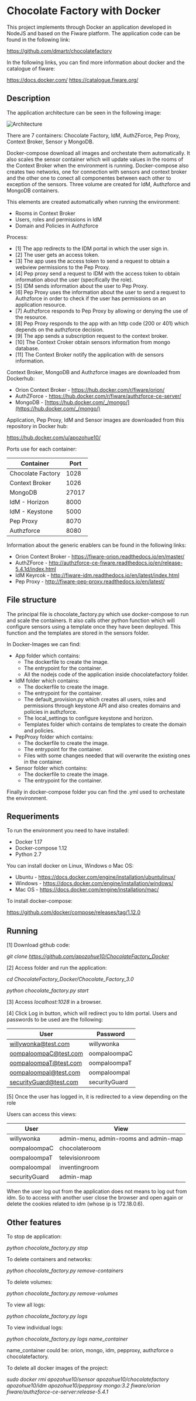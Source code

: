 Chocolate Factory with Docker
==========

This project implements through Docker an application developed in NodeJS and based on the Fiware platform. The application code can be found in the following link:

https://github.com/dmartr/chocolatefactory

In the following links, you can find more information about docker and the catalogue of fiware:

https://docs.docker.com/ 
https://catalogue.fiware.org/

Description
--------------
The application architecture can be seen in the following image:

![Architecture](Chocolate_Factory_3.0/diagrams/current_architecture.png?raw=true "diagrama_general.png")

There are 7 containers: Chocolate Factory, IdM, AuthZForce, Pep Proxy, Context Broker, Sensor y MongoDB. 

Docker-compose download all images and orchestate them automatically. It also scales the sensor container which will update values in the rooms of the Context Broker when the environment is running. Docker-compose also creates two networks, one for connection with sensors and context broker and the other one to conect all componentes between each other to exception of the sensors. Three volume are created for IdM, Authzforce and MongoDB containers.

This elements are created automatically when running the environment:
- Rooms in Context Broker
- Users, roles and permissions in IdM
- Domain and Policies in Authzforce

Process:
- [1] The app redirects to the IDM portal in which the user sign in.
- [2] The user gets an access token.
- [3] The app uses the access token to send a request to obtain a webview permissions to the Pep Proxy.
- [4] Pep proxy send a request to IDM with the access token to obtain information about the user (specifically the role).
- [5] IDM sends information about the user to Pep Proxy.
- [6] Pep Proxy uses the information about the user to send a request to Authzforce in order to check if the user has permissions on an application resource.
- [7] Authzforce responds to Pep Proxy by allowing or denying the use of the resource.
- [8] Pep Proxy responds to the app with an http code (200 or 401) which depends on the authzforce decision.
- [9] The app sends a subscription request to the context broker.
- [10] The Context Croker obtain sensors information from mongo database.
- [11] The Context Broker notify the application with de sensors information.


Context Broker, MongoDB and Authzforce images are downloaded from Dockerhub:

- Orion Context Broker - https://hub.docker.com/r/fiware/orion/
- AuthZForce - https://hub.docker.com/r/fiware/authzforce-ce-server/
- MongoDB - [https://hub.docker.com/_/mongo/](https://hub.docker.com/_/mongo/)

Application, Pep Proxy, IdM and Sensor images are downloaded from this repository in Docker hub:

https://hub.docker.com/u/apozohue10/

Ports use for each container:

Container     | Port
--------    | --------
Chocolate Factory | 1028
Context Broker   | 1026
MongoDB    | 27017
IdM - Horizon  | 8000
IdM - Keystone  | 5000
Pep Proxy    | 8070
Authzforce    | 8080

Information about the generic enablers can be found in the following links:
- Orion Context Broker - https://fiware-orion.readthedocs.io/en/master/
- AuthZForce - http://authzforce-ce-fiware.readthedocs.io/en/release-5.4.1d/index.html
- IdM Keyrcok - http://fiware-idm.readthedocs.io/en/latest/index.html
- Pep Proxy - http://fiware-pep-proxy.readthedocs.io/en/latest/

File structure
--------------
The principal file is chocolate_factory.py which use docker-compose to run and scale the containers. It also calls other python function which will configure sensors using a template once they have been deployed. This function and the templates are stored in the sensors folder.

In Docker-Images we can find:
- App folder which contains: 
    - The dockerfile to create the image.
    - The entrypoint for the container.
    - All the nodejs code of the application inside chocolatefactory folder.
- IdM folder which contains:
    -  The dockerfile to create the image. 
    -  The entrypoint for the container. 
    -  The default_provision.py which creates all users, roles and permissions through keystone API and also creates domains and policies in authzforce.
    -  The local_settings to configure keystone and horizon.
    -  Templates folder which contains de templates to create the domain and policies.
- PepProxy folder which contains:
    - The dockerfile to create the image.
    - The entrypoint for the container.
    - Files with some changes needed that will overwrite the existing ones in the container.
- Sensor folder which contains:
    - The dockerfile to create the image.
    - The entrypoint for the container.

Finally in docker-compose folder you can find the .yml used to orchestate the environment.

Requeriments
-------------------
To run the environment you need to have installed:
- Docker 1.17
- Docker-compose 1.12
- Python 2.7

You can install docker on Linux, Windows o Mac OS:

- Ubuntu - https://docs.docker.com/engine/installation/ubuntulinux/
- Windows - https://docs.docker.com/engine/installation/windows/
- Mac OS - https://docs.docker.com/engine/installation/mac/

To install docker-compose:

https://github.com/docker/compose/releases/tag/1.12.0


Running
---------------------------
[1] Download github code:

*git clone https://github.com/apozohue10/ChocolateFactory_Docker*

[2] Access folder and run the application:

*cd ChocolateFactory_Docker/Chocolate_Factory_3.0*

*python chocolate_factory.py start*

[3] Access *localhost:1028* in a browser.

[4] Click Log in button, which will redirect you to Idm portal. Users and passwords to be used are the following:

User    | Password
--------    | --------
willywonka@test.com | willywonka
oompaloompaC@test.com    | oompaloompaC
oompaloompaT@test.com     | oompaloompaT
oompaloompaI@test.com     | oompaloompaI
securityGuard@test.com     | securityGuard

[5] Once the user has logged in,  it is redirected to a view depending on the role

Users can access this views:

User    | View
--------    | --------
willywonka | admin-menu, admin-rooms and admin-map
oompaloompaC    | chocolateroom
oompaloompaT     | televisionroom
oompaloompaI     | inventingroom
securityGuard     | admin-map

When the user log out from the application does not means to log out from idm. So to access with another user close the browser and open again or delete the cookies related to idm (whose ip is 172.18.0.6).

Other features
-------------------
To stop de application:

*python chocolate_factory.py stop*

To delete containers and networks:

*python chocolate_factory.py remove-containers*

To delete volumes:

*python chocolate_factory.py remove-volumes*

To view all logs:

*python chocolate_factory.py logs*

To view individual logs:

*python chocolate_factory.py logs name_container*

name_container could be: orion, mongo, idm, pepproxy, authzforce o chocolatefactory.

To delete all docker images of the project:

*sudo docker rmi apozohue10/sensor apozohue10/chocolatefactory apozohue10/idm apozohue10/pepproxy mongo:3.2 fiware/orion fiware/authzforce-ce-server:release-5.4.1*

